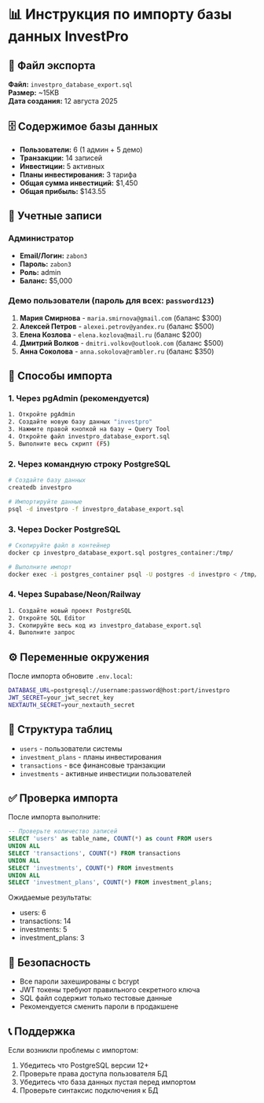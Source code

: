 # 📊 Инструкция по импорту базы данных InvestPro

## 📁 Файл экспорта
**Файл:** `investpro_database_export.sql`  
**Размер:** ~15KB  
**Дата создания:** 12 августа 2025

## 🗄️ Содержимое базы данных
- **Пользователи:** 6 (1 админ + 5 демо)
- **Транзакции:** 14 записей
- **Инвестиции:** 5 активных
- **Планы инвестирования:** 3 тарифа
- **Общая сумма инвестиций:** $1,450
- **Общая прибыль:** $143.55

## 👥 Учетные записи

### Администратор
- **Email/Логин:** `zabon3`
- **Пароль:** `zabon3`
- **Роль:** admin
- **Баланс:** $5,000

### Демо пользователи (пароль для всех: `password123`)
1. **Мария Смирнова** - `maria.smirnova@gmail.com` (баланс $300)
2. **Алексей Петров** - `alexei.petrov@yandex.ru` (баланс $500)
3. **Елена Козлова** - `elena.kozlova@mail.ru` (баланс $200)
4. **Дмитрий Волков** - `dmitri.volkov@outlook.com` (баланс $500)
5. **Анна Соколова** - `anna.sokolova@rambler.ru` (баланс $350)

## 🚀 Способы импорта

### 1. Через pgAdmin (рекомендуется)
```bash
1. Откройте pgAdmin
2. Создайте новую базу данных "investpro"
3. Нажмите правой кнопкой на базу → Query Tool
4. Откройте файл investpro_database_export.sql
5. Выполните весь скрипт (F5)
```

### 2. Через командную строку PostgreSQL
```bash
# Создайте базу данных
createdb investpro

# Импортируйте данные
psql -d investpro -f investpro_database_export.sql
```

### 3. Через Docker PostgreSQL
```bash
# Скопируйте файл в контейнер
docker cp investpro_database_export.sql postgres_container:/tmp/

# Выполните импорт
docker exec -i postgres_container psql -U postgres -d investpro < /tmp/investpro_database_export.sql
```

### 4. Через Supabase/Neon/Railway
```bash
1. Создайте новый проект PostgreSQL
2. Откройте SQL Editor
3. Скопируйте весь код из investpro_database_export.sql
4. Выполните запрос
```

## ⚙️ Переменные окружения

После импорта обновите `.env.local`:
```bash
DATABASE_URL=postgresql://username:password@host:port/investpro
JWT_SECRET=your_jwt_secret_key
NEXTAUTH_SECRET=your_nextauth_secret
```

## 🔧 Структура таблиц
- `users` - пользователи системы
- `investment_plans` - планы инвестирования
- `transactions` - все финансовые транзакции  
- `investments` - активные инвестиции пользователей

## ✅ Проверка импорта
После импорта выполните:
```sql
-- Проверьте количество записей
SELECT 'users' as table_name, COUNT(*) as count FROM users
UNION ALL
SELECT 'transactions', COUNT(*) FROM transactions
UNION ALL  
SELECT 'investments', COUNT(*) FROM investments
UNION ALL
SELECT 'investment_plans', COUNT(*) FROM investment_plans;
```

Ожидаемые результаты:
- users: 6
- transactions: 14
- investments: 5
- investment_plans: 3

## 🔐 Безопасность
- Все пароли захешированы с bcrypt
- JWT токены требуют правильного секретного ключа
- SQL файл содержит только тестовые данные
- Рекомендуется сменить пароли в продакшене

## 📞 Поддержка
Если возникли проблемы с импортом:
1. Убедитесь что PostgreSQL версии 12+
2. Проверьте права доступа пользователя БД
3. Убедитесь что база данных пустая перед импортом
4. Проверьте синтаксис подключения к БД